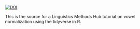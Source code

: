 [![DOI](https://zenodo.org/badge/554974893.svg)](https://zenodo.org/badge/latestdoi/554974893)

This is the source for a Linguistics Methods Hub tutorial on vowel normalization 
using the tidyverse in R.